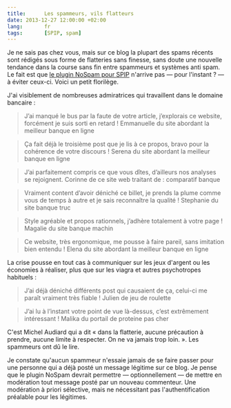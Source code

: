 ```yaml
---
title:      Les spammeurs, vils flatteurs
date: 2013-12-27 12:00:00 +02:00
lang:       fr
tags:       [SPIP, spam]
---
```


Je ne sais pas chez vous, mais sur ce blog la plupart des spams récents sont rédigés sous forme de flatteries sans finesse, sans doute une nouvelle tendance dans la course sans fin entre spammeurs et systèmes anti spam. Le fait est que [le plugin NoSpam pour SPIP](http://plugins.spip.net/nospam.html) n'arrive pas — pour l'instant ? — à éviter ceux-ci. Voici un petit florilège.

J'ai visiblement de nombreuses admiratrices qui travaillent dans le domaine bancaire :

> J’ai manqué le bus par la faute de votre article, j’explorais ce website, forcément je suis sorti en retard ! Emmanuelle du site abordant la meilleur banque en ligne

> Ça fait déjà le troisième post que je lis à ce propos, bravo pour la cohérence de votre discours ! Serena du site abordant la meilleur banque en ligne

> J’ai parfaitement compris ce que vous dîtes, d’ailleurs nos analyses se rejoignent. Corinne de ce site web traitant de : comparatif banque

> Vraiment content d’avoir déniché ce billet, je prends la plume comme vous de temps à autre et je sais reconnaître la qualité ! Stephanie du site banque truc

> Style agréable et propos rationnels, j’adhère totalement à votre page ! Magalie du site banque machin

> Ce website, très ergonomique, me pousse à faire pareil, sans imitation bien entendu ! Elena du site abordant la meilleur banque en ligne

La crise pousse en tout cas à communiquer sur les jeux d'argent ou les économies à réaliser, plus que sur les viagra et autres psychotropes habituels :

> J’ai déjà déniché différents post qui causaient de ça, celui-ci me paraît vraiment très fiable ! Julien de jeu de roulette

> J’ai lu à l’instant votre point de vue là-dessus, c’est extrêmement intéressant ! Malika du portail de proteine pas cher

C'est Michel Audiard qui a dit « dans la flatterie, aucune précaution à prendre, aucune limite à respecter. On ne va jamais trop loin. ». Les spammeurs ont dû le lire.

Je constate qu'aucun spammeur n'essaie jamais de se faire passer pour une personne qui a déjà posté un message légitime sur ce blog. Je pense que le plugin NoSpam devrait permettre — optionnellement — de mettre en modération tout message posté par un nouveau commenteur. Une modération à priori sélective, mais ne nécessitant pas l'authentification préalable pour les légitimes.
